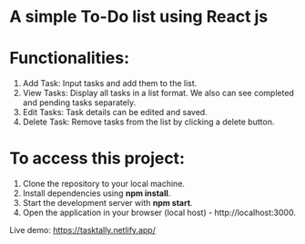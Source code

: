 # A simple To-Do list using React js

# Functionalities:
1. Add Task: Input tasks and add them to the list.
2. View Tasks: Display all tasks in a list format. We also can see completed and pending tasks separately.
3. Edit Tasks: Task details can be edited and saved.
4. Delete Task: Remove tasks from the list by clicking a delete button.


# To access this project:
1. Clone the repository to your local machine.
2. Install dependencies using **npm install**.
3. Start the development server with **npm start**.
4. Open the application in your browser (local host) - http://localhost:3000.


Live demo: https://tasktally.netlify.app/

